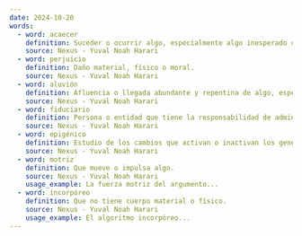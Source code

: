 ```yaml
---
date: 2024-10-20
words:
  - word: acaecer
    definition: Suceder o ocurrir algo, especialmente algo inesperado o que no se puede evitar.
    source: Nexus - Yuval Noah Harari
  - word: perjuicio
    definition: Daño material, físico o moral.
    source: Nexus - Yuval Noah Harari
  - word: aluvión
    definition: Afluencia o llegada abundante y repentina de algo, especialmente de personas o cosas.
    source: Nexus - Yuval Noah Harari
  - word: fiduciario
    definition: Persona o entidad que tiene la responsabilidad de administrar bienes o fondos en nombre de otra persona o entidad.
    source: Nexus - Yuval Noah Harari
  - word: epigénico
    definition: Estudio de los cambios que activan o inactivan los genes sin cambiar la secuencia del ADN, a causa de la edad y la exposición a factores ambientales (alimentación, ejercicio, medicamentos y sustancias químicas).
    source: Nexus - Yuval Noah Harari
  - word: motriz
    definition: Que mueve o impulsa algo.
    source: Nexus - Yuval Noah Harari
    usage_example: La fuerza motriz del argumento...
  - word: incorpóreo
    definition: Que no tiene cuerpo material o físico.
    source: Nexus - Yuval Noah Harari 
    usage_example: El algoritmo incorpóreo...
---
```

